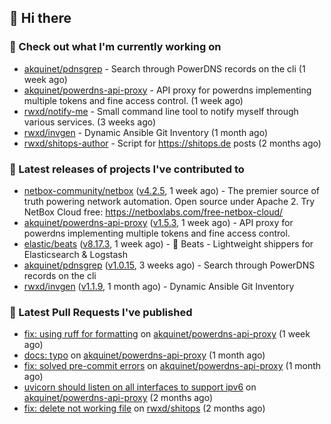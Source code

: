 ## 👋 Hi there

### 👷 Check out what I'm currently working on


- [akquinet/pdnsgrep](https://github.com/akquinet/pdnsgrep) - Search through PowerDNS records on the cli (1 week ago)
- [akquinet/powerdns-api-proxy](https://github.com/akquinet/powerdns-api-proxy) - API proxy for powerdns implementing multiple tokens and fine access control. (1 week ago)
- [rwxd/notify-me](https://github.com/rwxd/notify-me) - Small command line tool to notify myself through various services. (3 weeks ago)
- [rwxd/invgen](https://github.com/rwxd/invgen) - Dynamic Ansible Git Inventory (1 month ago)
- [rwxd/shitops-author](https://github.com/rwxd/shitops-author) - Script for https://shitops.de posts (2 months ago)

### 🔭 Latest releases of projects I've contributed to


- [netbox-community/netbox](https://github.com/netbox-community/netbox) ([v4.2.5](https://github.com/netbox-community/netbox/releases/tag/v4.2.5), 1 week ago) - The premier source of truth powering network automation. Open source under Apache 2. Try NetBox Cloud free: https://netboxlabs.com/free-netbox-cloud/
- [akquinet/powerdns-api-proxy](https://github.com/akquinet/powerdns-api-proxy) ([v1.5.3](https://github.com/akquinet/powerdns-api-proxy/releases/tag/v1.5.3), 1 week ago) - API proxy for powerdns implementing multiple tokens and fine access control.
- [elastic/beats](https://github.com/elastic/beats) ([v8.17.3](https://github.com/elastic/beats/releases/tag/v8.17.3), 1 week ago) - :tropical_fish: Beats - Lightweight shippers for Elasticsearch &amp; Logstash
- [akquinet/pdnsgrep](https://github.com/akquinet/pdnsgrep) ([v1.0.15](https://github.com/akquinet/pdnsgrep/releases/tag/v1.0.15), 3 weeks ago) - Search through PowerDNS records on the cli
- [rwxd/invgen](https://github.com/rwxd/invgen) ([v1.1.9](https://github.com/rwxd/invgen/releases/tag/v1.1.9), 1 month ago) - Dynamic Ansible Git Inventory

### 🔨 Latest Pull Requests I've published


- [fix: using ruff for formatting](https://github.com/akquinet/powerdns-api-proxy/pull/150) on [akquinet/powerdns-api-proxy](https://github.com/akquinet/powerdns-api-proxy) (1 week ago)
- [docs: typo](https://github.com/akquinet/powerdns-api-proxy/pull/144) on [akquinet/powerdns-api-proxy](https://github.com/akquinet/powerdns-api-proxy) (1 month ago)
- [fix: solved pre-commit errors](https://github.com/akquinet/powerdns-api-proxy/pull/133) on [akquinet/powerdns-api-proxy](https://github.com/akquinet/powerdns-api-proxy) (1 month ago)
- [uvicorn should listen on all interfaces to support ipv6](https://github.com/akquinet/powerdns-api-proxy/pull/128) on [akquinet/powerdns-api-proxy](https://github.com/akquinet/powerdns-api-proxy) (2 months ago)
- [fix: delete not working file](https://github.com/rwxd/shitops/pull/17) on [rwxd/shitops](https://github.com/rwxd/shitops) (2 months ago)
